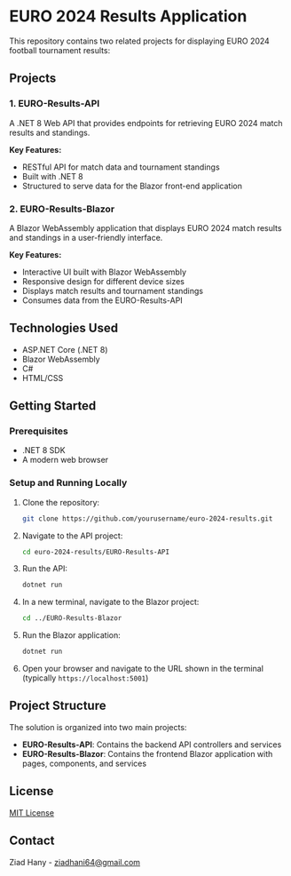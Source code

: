 # EURO 2024 Results Application

This repository contains two related projects for displaying EURO 2024 football tournament results:

## Projects

### 1. EURO-Results-API

A .NET 8 Web API that provides endpoints for retrieving EURO 2024 match results and standings.

**Key Features:**

- RESTful API for match data and tournament standings
- Built with .NET 8
- Structured to serve data for the Blazor front-end application

### 2. EURO-Results-Blazor

A Blazor WebAssembly application that displays EURO 2024 match results and standings in a user-friendly interface.

**Key Features:**

- Interactive UI built with Blazor WebAssembly
- Responsive design for different device sizes
- Displays match results and tournament standings
- Consumes data from the EURO-Results-API

## Technologies Used

- ASP.NET Core (.NET 8)
- Blazor WebAssembly
- C#
- HTML/CSS

## Getting Started

### Prerequisites

- .NET 8 SDK
- A modern web browser

### Setup and Running Locally

1. Clone the repository:

   ```bash
   git clone https://github.com/yourusername/euro-2024-results.git
   ```

2. Navigate to the API project:

   ```bash
   cd euro-2024-results/EURO-Results-API
   ```

3. Run the API:

   ```bash
   dotnet run
   ```

4. In a new terminal, navigate to the Blazor project:

   ```bash
   cd ../EURO-Results-Blazor
   ```

5. Run the Blazor application:

   ```bash
   dotnet run
   ```

6. Open your browser and navigate to the URL shown in the terminal (typically `https://localhost:5001`)

## Project Structure

The solution is organized into two main projects:

- **EURO-Results-API**: Contains the backend API controllers and services
- **EURO-Results-Blazor**: Contains the frontend Blazor application with pages, components, and services

## License

[MIT License](LICENSE)

## Contact

Ziad Hany - [ziadhani64@gmail.com](mailto:ziadhani64@gmail.com)
